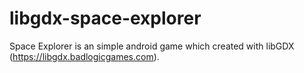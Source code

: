 # libgdx-space-explorer
Space Explorer is an simple android game which created with libGDX (https://libgdx.badlogicgames.com).
